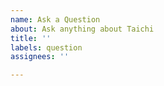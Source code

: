 ```yaml
---
name: Ask a Question
about: Ask anything about Taichi
title: ''
labels: question
assignees: ''

---
```


<!--
Before asking a question, please first consider:

- Searching Google
- Searching [existing issues](https://github.com/taichi-dev/taichi/issues)
- Searching [Taichi Doc](https://docs.taichi-lang.org/)
- Searching [Taichi Forum](https://forum.taichi.graphics/)
-->
